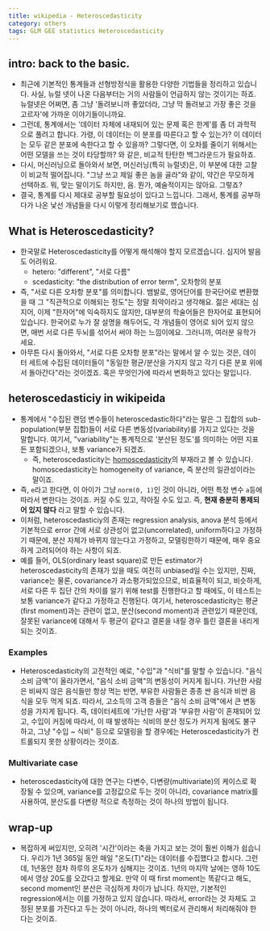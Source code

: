 ```yaml
---
title: wikipedia - Heteroscedasticity
category: others
tags: GLM GEE statistics Heteroscedasticity
---
```


## intro: back to the basic. 

- 최근에 기본적인 통계들과 선형방정식을 활용한 다양한 기법들을 정리하고 있습니다. 사실, 뉴럴 넷이 나온 다음부터는 거의 사람들이 언급하지 않는 것이기는 하죠. 뉴럴넷은 어쩌면, 좀 그냥 '돌려보니까 좋았더라, 그냥 막 돌려보고 가장 좋은 것을 고르자'에 가까운 이야기들이니까요. 
- 그런데, 통계에서는 '데이터 자체에 내재되어 있는 문제 혹은 한계'를 좀 더 과학적으로 풀려고 합니다. 가령, 이 데이터는 이 분포를 따른다고 할 수 있는가? 이 데이터는 모두 같은 분포에 속한다고 할 수 있을까? 그렇다면, 이 오차를 줄이기 위해서는 어떤 모델을 쓰는 것이 타당할까? 와 같은, 비교적 탄탄한 백그라운드가 필요하죠. 
- 다시, 머신러닝으로 돌아와서 보면, 머신러닝(특히 뉴럴넷)은, 이 부분에 대한 고찰이 비교적 떨어집니다. "그냥 쓰고 제일 좋은 놈을 골라"와 같이, 약간은 무모하게 선택하죠. 뭐, 맞는 말이기도 하지만, 음. 뭔가, 예술적이지는 않아요. 그렇죠? 
- 결국, 통계를 다시 제대로 공부할 필요성이 있다고 느낍니다. 그래서, 통계를 공부하다가 나온 낯선 개념들을 다시 이렇게 정리해보기로 했습니다.

## What is Heteroscedasticity? 

- 한국말로 Heteroscedasticity를 어떻게 해석해야 할지 모르겠습니다. 심지어 발음도 어려워요. 
    - hetero: "different", "서로 다름"
    - scedasticity: "the distribution of error term", 오차항의 분포 
- 즉, "서로 다른 오차항 분포"를 의미합니다. 뱀발로, 영어단어를 한국단어로 변환했을 때 그 "직관적으로 이해되는 정도"는 정말 최악이라고 생각해요. 젊은 세대는 심지어, 이제 "한자어"에 익숙하지도 않지만, 대부분의 학술어들은 한자어로 표현되어 있습니다. 한국어로 누가 잘 설명을 해두어도, 각 개념들이 영어로 되어 있지 않으면, 매번 서로 다른 두뇌를 섞어서 써야 하는 느낌이에요. 그러니까, 여러분 유학가세요.
- 아무튼 다시 돌아와서, "서로 다른 오차항 분포"라는 말에서 알 수 있는 것은, 데이터 세트에 수집된 데이터들이 "동일한 평균/분산을 가지지 않고 각기 다른 분포 위에서 돌아간다"라는 것이겠죠. 혹은 무엇인가에 따라서 변화하고 있다는 말입니다. 

## heteroscedasticiy in wikipeida

- 통계에서 "수집된 랜덤 변수들이 heteroscedastic하다"라는 말은 그 집합의 sub-population(부분 집합)들이 서로 다른 변동성(variability)를 가지고 있다는 것을 말합니다. 여기서, "variability"는 통계적으로 '분산된 정도'를 의미하는 어떤 지표든 포함되겠으나, 보통 variance가 되겠죠.
    - 즉, heteroscedasticity는 [homoscedasticity](https://en.wikipedia.org/wiki/Homoscedasticity)의 부재라고 볼 수 있습니다. homoscedasticity는 homogeneity of variance, 즉 분산의 일관성이라는 말이죠.
- 즉, `e`라고 한다면, 이 아이가 그냥 `norm(0, 1)`인 것이 아니라, 어떤 특정 변수 `a`등에 따라서 변한다는 것이죠. 커질 수도 있고, 작아질 수도 있고. 즉, **현재 충분히 통제되어 있지 않다** 라고 말할 수 있습니다.
- 이처럼, heteroscedasticiy의 존재는 
regression analysis, anova 분석 등에서 기본적으로 error 간에 서로 상관성이 없고(uncorrelated), uniform하다고 가정하기 때문에, 분산 자체가 바뀌지 않는다고 가정하고, 모델링한하기 때문에, 매우 중요하게 고려되어야 하는 사항이 되죠.
- 예를 들어, OLS(ordinary least square)로 만든 estimator가 heteroscedasticity의 존재가 있을 때도 여전히 unbiased일 수는 있지만,  진짜, variance는 물론, covariance가 과소평가되었으므로, 비효율적이 되고, 비슷하게, 서로 다른 두 집단 간의 차이를 알기 위해 test를 진행한다고 할 때에도, 이 테스트는 보통 variance가 같다고 가정하고 진행된다. 여기서, heteroscedasticity는 평균(first moment)과는 관련이 없고, 분산(second moment)과 관련있기 때문인데, 잘못된 variance에 대해서 두 평균이 같다고 결론을 내릴 경우 틀린 결론을 내리게 되는 것이죠. 

### Examples

- Heteroscedasticity의 고전적인 예로, "수입"과 "식비"를 말할 수 있습니다. "음식 소비 금액"이 올라가면서, "음식 소비 금액"의 변동성이 커지게 됩니다. 가난한 사람은 비싸지 않은 음식들만 항상 먹는 반면, 부유한 사람들은 종종 싼 음식과 비싼 음식을 모두 먹게 되죠. 따라서, 고소득의 고객 층들은 "음식 소비 금액"에서 큰 변동성을 가지게 됩니다. 즉, 데이터세트에 '가난한 사람'과 '부유한 사람'이 혼재되어 있고, 수입이 커짐에 따라서, 이 때 발생하는 식비의 분산 정도가 커지게 됨에도 불구하고, 그냥 "수입 ~ 식비" 등으로 모델링을 할 경우에는 Heteroscedasticity가 컨트롤되지 못한 상황이라는 것이죠.

### Multivariate case

- heteroscedasticity에 대한 연구는 다변수, 다변량(multivariate)의 케이스로 확장될 수 있으며, variance를 고정값으로 두는 것이 아니라, covariance matrix를 사용하여, 분산도를 다변량 적으로 측정하는 것이 하나의 방법이 됩니다.

## wrap-up 

- 복잡하게 써있지만, 오히려 '시간'이라는 축을 가지고 보는 것이 훨씬 이해가 쉽습니다. 우리가 1년 365일 동안 매일 "온도(T)"라는 데이터를 수집했다고 합시다. 그런데, 1년동안 점차 하루의 온도차가 심해지는 것이죠. 1년의 마지막 날에는 영하 10도에서 영상 20도를 오갔다고 할게요. 만약 이 때 first moment는 똑같다고 해도, second moment인 분산은 극심하게 차이가 납니다. 하지만, 기본적인 regression에서는 이를 가정하고 있지 않습니다. 따라서, error라는 것 자체도 고정된 분포를 가진다고 두는 것이 아니라, 하나의 벡터로서 관리해서 처리해줘야 한다는 것이죠. 